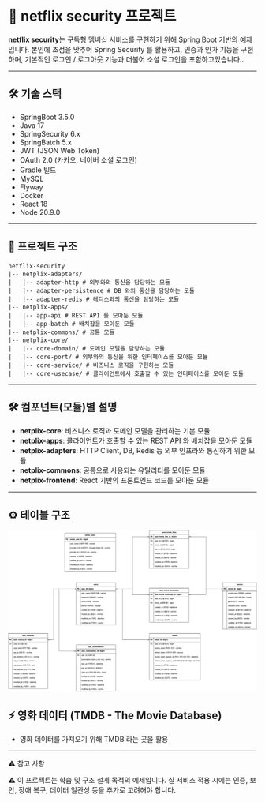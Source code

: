 # 🎫 netflix security 프로젝트

**netflix security**는 구독형 멤버십 서비스를 구현하기 위해 Spring Boot 기반의 예제입니다.
본인에 초점을 맞추어 Spring Security 를 활용하고, 인증과 인가 기능을 구현하며, 
기본적인 로그인 / 로그아웃 기능과 더불어 소셜 로그인을 포함하고있습니다..

---

## 🛠️ 기술 스택

- SpringBoot 3.5.0
- Java 17
- SpringSecurity 6.x
- SpringBatch 5.x
- JWT (JSON Web Token)
- OAuth 2.0 (카카오, 네이버 소셜 로그인)
- Gradle 빌드
- MySQL
- Flyway
- Docker
- React 18
- Node 20.9.0

---

## 📁 프로젝트 구조
```
netflix-security
|-- netplix-adapters/
|   |-- adapter-http # 외부와의 통신을 담당하는 모듈
|   |-- adapter-persistence # DB 와의 통신을 담당하는 모듈
|   |-- adapter-redis # 레디스와의 통신을 담당하는 모듈
|-- netplix-apps/
|   |-- app-api # REST API 를 모아둔 모듈
|   |-- app-batch # 배치잡을 모아둔 모듈
|-- netplix-commons/ # 공통 모듈
|-- netplix-core/
|   |-- core-domain/ # 도메인 모델을 담당하는 모듈
|   |-- core-port/ # 외부와의 통신을 위한 인터페이스를 모아둔 모듈
|   |-- core-service/ # 비즈니스 로직을 구현하는 모듈
|   |-- core-usecase/ # 클라이언트에서 호출할 수 있는 인터페이스를 모아둔 모듈
```

---

## 🛠️ 컴포넌트(모듈)별 설명

- **netplix-core**: 비즈니스 로직과 도메인 모델을 관리하는 기본 모듈
- **netplix-apps**: 클라이언트가 호출할 수 있는 REST API 와 배치잡을 모아둔 모듈
- **netplix-adapters**: HTTP Client, DB, Redis 등 외부 인프라와 통신하기 위한 모듈
- **netplix-commons**: 공통으로 사용되는 유틸리티를 모아둔 모듈
- **netplix-frontend**: React 기반의 프론트엔드 코드를 모아둔 모듈

---

## ⚙️ 테이블 구조

![netflix_membership_erd.png](./netflix_membership_erd.png)

## ⚡ 영화 데이터 (TMDB - The Movie Database)

- 영화 데이터를 가져오기 위해 TMDB 라는 곳을 활용

---

⚠️ 참고 사항

⚠️ 이 프로젝트는 학습 및 구조 설계 목적의 예제입니다.
실 서비스 적용 시에는 인증, 보안, 장애 복구, 데이터 일관성 등을 추가로 고려해야 합니다.
